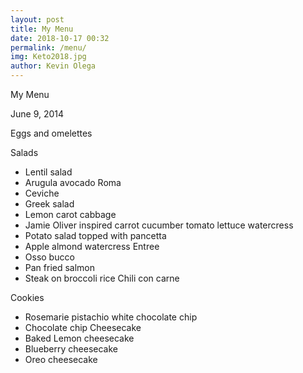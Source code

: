 ```yaml
--- 
layout: post 
title: My Menu
date: 2018-10-17 00:32
permalink: /menu/ 
img: Keto2018.jpg
author: Kevin Olega 
--- 
```



My Menu

June 9, 2014

Eggs and omelettes


Salads
* Lentil salad
* Arugula avocado Roma
* Ceviche
* Greek salad
* Lemon carot cabbage
* Jamie Oliver inspired carrot cucumber tomato lettuce watercress
* Potato salad topped with pancetta 
* Apple almond watercress 
Entree
* Osso bucco
* Pan fried salmon
* Steak on broccoli rice
Chili con carne

Cookies
* Rosemarie pistachio white chocolate chip
* Chocolate chip
Cheesecake
* Baked Lemon cheesecake
* Blueberry cheesecake
* Oreo cheesecake 